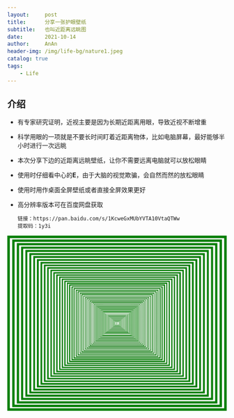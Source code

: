 ```yaml
---
layout:     post   
title:      分享一张护眼壁纸   
subtitle:   也叫近距离远眺图   
date:       2021-10-14   
author:     AnAn   
header-img: /img/life-bg/nature1.jpeg   
catalog: true   
tags:   
    - Life     
---   
```


## 介绍   

- 有专家研究证明，近视主要是因为长期近距离用眼，导致近视不断增重

- 科学用眼的一项就是不要长时间盯着近距离物体，比如电脑屏幕，最好能够半小时进行一次远眺
  
- 本次分享下边的近距离远眺壁纸，让你不需要远离电脑就可以放松眼睛

- 使用时仔细看中心的**E**，由于大脑的视觉欺骗，会自然而然的放松眼睛

- 使用时用作桌面全屏壁纸或者直接全屏效果更好

- 高分辨率版本可在百度网盘获取  
    ```markdown
    链接：https://pan.baidu.com/s/1KcweGxMUbYVTA10VtaQTWw 
    提取码：1y3i
    ```  
  
<div class="over"></div><!--背景层-->
<div class="logoImg amplifyImg"><!--注意：此处的amlifyImg不可少-->
     <img src="/img/post/huyan/护眼壁纸G.gif"/>
</div>
<style>
.over {position: fixed; left:0; top:0; width:100%; z-index:100;}
.tempContainer {position:fixed; width:100%; margin-right:0px; margin-left:0px; text-align:center; z-index:101;}
</style>
<script>
 var imgsObj = $('.amplifyImg img');//需要放大的图像
    if(imgsObj){
		$.each(imgsObj,function(){
			$(this).click(function(){
				var currImg = $(this);
				coverLayer(1);
				var tempContainer = $('<div class=tempContainer></div>');//图片容器
				with(tempContainer){//width方法等同于$(this)
					appendTo("body");
					var windowWidth=$(window).width();
					var windowHeight=$(window).height();
					//获取图片原始宽度、高度
					var orignImg = new Image();
					orignImg.src =currImg.attr("src") ;
					var currImgWidth= orignImg.width;
					var currImgHeight = orignImg.height;
					if(currImgWidth<windowWidth){//为了让图片不失真，当图片宽度较小的时候，保留原图
						if(currImgHeight<windowHeight){
							var topHeight=(windowHeight-currImgHeight)/2;
							if(topHeight>35){/*此处为了使图片高度上居中显示在整个手机屏幕中：因为在android,ios的微信中会有一个title导航，35为title导航的高度*/
								topHeight=topHeight-35;
								css('top',topHeight);
							}else{
								css('top',0);
							}
							html('<img border=0 src=' + currImg.attr('src') + '>');
						}else{
							css('top',0);
							html('<img border=0 src=' + currImg.attr('src') + ' height='+windowHeight+'>');
						}
					}else{
						var currImgChangeHeight=(currImgHeight*windowWidth)/currImgWidth;
						if(currImgChangeHeight<windowHeight){
							var topHeight=(windowHeight-currImgChangeHeight)/2;
							if(topHeight>35){
								topHeight=topHeight-35;
								css('top',topHeight);
							}else{
								css('top',0);
							}
							html('<img border=0 src=' + currImg.attr('src') + ' width='+windowWidth+';>');
						}else{
							css('top',0);
							html('<img border=0 src=' + currImg.attr('src') + ' width='+windowWidth+'; height='+windowHeight+'>');
						}
					}
				}
				tempContainer.click(function(){
					$(this).remove();
					coverLayer(0);
					});
			});
		});
    }
    //使用禁用蒙层效果
    function coverLayer(tag){
		with($('.over')){
			if(tag==1){
				css('height',$(document).height());
				css('display','block');
				css('opacity',1);
				css("background-color","#191919");
			}
			else{
				css('display','none');
			}
		}
    }
</script>  